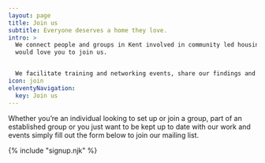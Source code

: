 ```yaml
---
layout: page
title: Join us
subtitle: Everyone deserves a home they love.
intro: >
  We connect people and groups in Kent involved in community led housing and
  would love you to join us.


  We facilitate training and networking events, share our findings and distribute useful information.
icon: join
eleventyNavigation:
  key: Join us
---
```

Whether you’re an individual looking to set up or join a group, part of an established group or you just want to be kept up to date with our work and events simply fill out the form below to join our mailing list.

{% include "signup.njk" %}